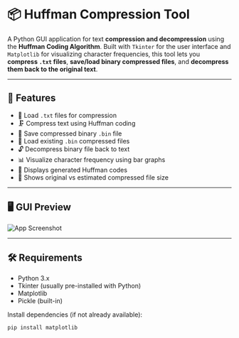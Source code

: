 # 📦 Huffman Compression Tool

A Python GUI application for text **compression and decompression** using the **Huffman Coding Algorithm**. Built with `Tkinter` for the user interface and `Matplotlib` for visualizing character frequencies, this tool lets you **compress `.txt` files**, **save/load binary compressed files**, and **decompress them back to the original text**.

---

## 🚀 Features

- 📂 Load `.txt` files for compression  
- 🗜️ Compress text using Huffman coding  
- 💾 Save compressed binary `.bin` file  
- 📂 Load existing `.bin` compressed files  
- 🔓 Decompress binary file back to text  
- 📊 Visualize character frequency using bar graphs  
- 🧠 Displays generated Huffman codes  
- 📏 Shows original vs estimated compressed file size  

---

## 🖥️ GUI Preview

![App Screenshot](https://via.placeholder.com/800x400.png?text=GUI+Screenshot+Preview)

---

## 🛠️ Requirements

- Python 3.x
- Tkinter (usually pre-installed with Python)
- Matplotlib
- Pickle (built-in)

Install dependencies (if not already available):
```bash
pip install matplotlib
